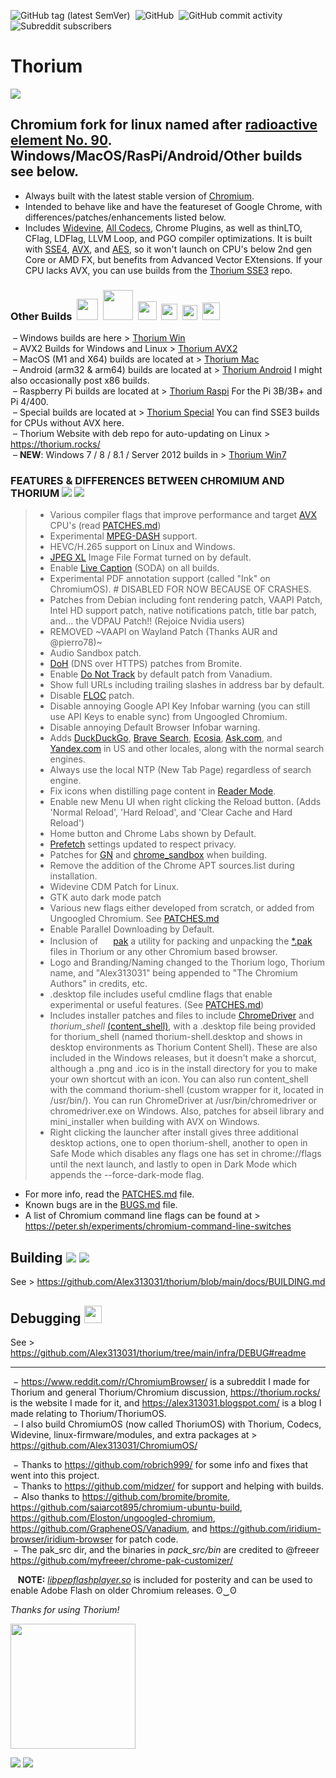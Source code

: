 ![GitHub tag (latest SemVer)](https://img.shields.io/github/v/tag/alex313031/thorium?label=Version%3A) &nbsp;![GitHub](https://img.shields.io/github/license/alex313031/thorium?color=green&label=License%3A) &nbsp;![GitHub commit activity](https://img.shields.io/github/commit-activity/w/alex313031/thorium?color=blueviolet&label=Commit%20Activity%3A) &nbsp;![Subreddit subscribers](https://img.shields.io/reddit/subreddit-subscribers/ChromiumBrowser?style=social)
# Thorium

<img src="https://github.com/Alex313031/thorium/blob/main/logos/NEW/thorium_ver_2048_grey_old.png">

## Chromium fork for linux named after [radioactive element No. 90](https://en.wikipedia.org/wiki/Thorium). Windows/MacOS/RasPi/Android/Other builds see below.

- Always built with the latest stable version of [Chromium](https://www.chromium.org/).
- Intended to behave like and have the featureset of Google Chrome, with differences/patches/enhancements listed below.
- Includes [Widevine](https://www.widevine.com/), [All Codecs](https://tools.woolyss.com/html5-audio-video-tester/), Chrome Plugins, as well as thinLTO, CFlag, LDFlag, LLVM Loop, and PGO compiler optimizations. It is built with [SSE4](https://en.wikipedia.org/wiki/SSE4), [AVX](https://en.wikipedia.org/wiki/Advanced_Vector_Extensions), and [AES](https://en.wikipedia.org/wiki/AES_instruction_set), so it won't launch on CPU's below 2nd gen Core or AMD FX, but benefits from Advanced Vector EXtensions. If your CPU lacks AVX, you can use builds from the [Thorium SSE3](https://github.com/Alex313031/Thorium-SSE3) repo.
### Other Builds &nbsp;<img src="https://github.com/Alex313031/thorium/blob/main/logos/STAGING/winflag_animated.gif" width="34"> &nbsp;<img src="https://github.com/Alex313031/thorium/blob/main/logos/STAGING/AVX2.png" width="48"> &nbsp;<img src="https://github.com/Alex313031/thorium/blob/main/logos/STAGING/apple.png" width="30"> &nbsp;<img src="https://github.com/Alex313031/thorium/blob/main/logos/STAGING/Android_Robot.svg" width="26"> &nbsp;<img src="https://github.com/Alex313031/thorium/blob/main/logos/STAGING/Raspberry_Pi_Logo.svg" width="24"> &nbsp;<img src="https://raw.githubusercontent.com/Alex313031/thorium-win7/main/logos/STAGING/win7/compatible-with-windows-7.png" width="28">
&nbsp;&ndash; Windows builds are here > [Thorium Win](https://github.com/Alex313031/Thorium-Win) \
&nbsp;&ndash; AVX2 Builds for Windows and Linux > [Thorium AVX2](https://github.com/Alex313031/Thorium-AVX2) \
&nbsp;&ndash; MacOS (M1 and X64) builds are located at > [Thorium Mac](https://github.com/Alex313031/Thorium-Mac) \
&nbsp;&ndash; Android (arm32 & arm64) builds are located at > [Thorium Android](https://github.com/Alex313031/Thorium-Android) I might also occasionally post x86 builds. \
&nbsp;&ndash; Raspberry Pi builds are located at > [Thorium Raspi](https://github.com/Alex313031/Thorium-Raspi) For the Pi 3B/3B+ and Pi 4/400. \
&nbsp;&ndash; Special builds are located at > [Thorium Special](https://github.com/Alex313031/Thorium-SSE3) You can find SSE3 builds for CPUs without AVX here. \
&nbsp;&ndash; Thorium Website with deb repo for auto-updating on Linux > https://thorium.rocks/ \
&nbsp;&ndash; __NEW__: Windows 7 / 8 / 8.1 / Server 2012 builds in > [Thorium Win7](https://github.com/Alex313031/thorium-win7)

### FEATURES & DIFFERENCES BETWEEN CHROMIUM AND THORIUM <img src="https://github.com/Alex313031/thorium/blob/main/logos/NEW/bulb_light.svg#gh-dark-mode-only"> <img src="https://github.com/Alex313031/thorium/blob/main/logos/NEW/bulb_dark.svg#gh-light-mode-only">
> - Various compiler flags that improve performance and target [AVX](https://en.wikipedia.org/wiki/Advanced_Vector_Extensions) CPU's (read [PATCHES.md](https://github.com/Alex313031/thorium/blob/main/infra/PATCHES.md))
> - Experimental [MPEG-DASH](https://en.wikipedia.org/wiki/Dynamic_Adaptive_Streaming_over_HTTP) support.
> - HEVC/H.265 support on Linux and Windows.
> - [JPEG XL](https://jpeg.org/jpegxl/) Image File Format turned on by default.
> - Enable [Live Caption](https://support.google.com/chrome/answer/10538231?hl) (SODA) on all builds.
> - Experimental PDF annotation support (called "Ink" on ChromiumOS). # DISABLED FOR NOW BECAUSE OF CRASHES.
> - Patches from Debian including font rendering patch, VAAPI Patch, Intel HD support patch, native notifications patch, title bar patch, and... the VDPAU Patch!! (Rejoice Nvidia users)
> - REMOVED ~VAAPI on Wayland Patch (Thanks AUR and @pierro78)~
> - Audio Sandbox patch.
> - [DoH](https://en.wikipedia.org/wiki/DNS_over_HTTPS) (DNS over HTTPS) patches from Bromite.
> - Enable [Do Not Track](https://allaboutdnt.com/) by default patch from Vanadium.
> - Show full URLs including trailing slashes in address bar by default.
> - Disable [FLOC](https://en.wikipedia.org/wiki/Federated_Learning_of_Cohorts) patch.
> - Disable annoying Google API Key Infobar warning (you can still use API Keys to enable sync) from Ungoogled Chromium.
> - Disable annoying Default Browser Infobar warning.
> - Adds [DuckDuckGo](https://duckduckgo.com/), [Brave Search](https://search.brave.com/), [Ecosia](https://www.ecosia.org/), [Ask.com](https://www.ask.com/), and [Yandex.com](https://yandex.com/) in US and other locales, along with the normal search engines.
> - Always use the local NTP (New Tab Page) regardless of search engine.
> - Fix icons when distilling page content in [Reader Mode](https://www.howtogeek.com/423643/how-to-use-google-chromes-hidden-reader-mode/).
> - Enable new Menu UI when right clicking the Reload button. (Adds 'Normal Reload', 'Hard Reload', and 'Clear Cache and Hard Reload')
> - Home button and Chrome Labs shown by Default.
> - [Prefetch](https://www.chromium.org/developers/design-documents/dns-prefetching/) settings updated to respect privacy.
> - Patches for [GN](https://chromium.googlesource.com/chromium/src/tools/gn/+/48062805e19b4697c5fbd926dc649c78b6aaa138/README.md) and [chrome_sandbox](https://chromium.googlesource.com/chromium/src/+/HEAD/docs/design/sandbox.md) when building.
> - Remove the addition of the Chrome APT sources.list during installation.
> - Widevine CDM Patch for Linux.
> - GTK auto dark mode patch
> - Various new flags either developed from scratch, or added from Ungoogled Chromium. See [PATCHES.md](https://github.com/Alex313031/thorium/blob/main/infra/PATCHES.md)
> - Enable Parallel Downloading by Default.
> - Inclusion of <img src="https://github.com/Alex313031/thorium/blob/main/logos/STAGING/pak.png" width="16"> [pak](https://github.com/Alex313031/thorium/tree/main/pak_src#readme) a utility for packing and unpacking the [&#42;.pak](https://textslashplain.com/2022/05/03/chromium-internals-pak-files/) files in Thorium or any other Chromium based browser.
> - Logo and Branding/Naming changed to the Thorium logo, Thorium name, and "Alex313031" being appended to "The Chromium Authors" in credits, etc.
> - .desktop file includes useful cmdline flags that enable experimental or useful features. (See [PATCHES.md](https://github.com/Alex313031/thorium/blob/main/infra/PATCHES.md))
> - Includes installer patches and files to include [ChromeDriver](https://chromedriver.chromium.org/home) and *thorium_shell* [(content_shell)](https://chromium.googlesource.com/chromium/src/+/HEAD/docs/testing/web_tests_in_content_shell.md), with a .desktop file being provided for thorium_shell (named thorium-shell.desktop and shows in desktop environments as Thorium Content Shell). These are also included in the Windows releases, but it doesn't make a shorcut, although a .png and .ico is in the install directory for you to make your own shortcut with an icon. You can also run content_shell with the command thorium-shell (custom wrapper for it, located in /usr/bin/). You can run ChromeDriver at /usr/bin/chromedriver or chromedriver.exe on Windows. Also, patches for abseil library and mini_installer when building with AVX on Windows.
> - Right clicking the launcher after install gives three additional desktop actions, one to open thorium-shell, another to open in Safe Mode which disables any flags one has set in chrome://flags until the next launch, and lastly to open in Dark Mode which appends the --force-dark-mode flag.
- For more info, read the [PATCHES.md](https://github.com/Alex313031/thorium/blob/main/infra/PATCHES.md) file.
- Known bugs are in the [BUGS.md](https://github.com/Alex313031/thorium/blob/main/infra/BUGS.md) file.
- A list of Chromium command line flags can be found at > https://peter.sh/experiments/chromium-command-line-switches

## Building <img src="https://github.com/Alex313031/thorium/blob/main/logos/NEW/build_light.svg#gh-dark-mode-only"> <img src="https://github.com/Alex313031/thorium/blob/main/logos/NEW/build_dark.svg#gh-light-mode-only">
See > https://github.com/Alex313031/thorium/blob/main/docs/BUILDING.md

## Debugging <img src="https://github.com/Alex313031/thorium/blob/main/logos/STAGING/bug.svg" width="28">
See > https://github.com/Alex313031/thorium/tree/main/infra/DEBUG#readme

-------
&nbsp;&minus; https://www.reddit.com/r/ChromiumBrowser/ is a subreddit I made for Thorium and general Thorium/Chromium discussion, https://thorium.rocks/ is the website I made for it, and https://alex313031.blogspot.com/ is a blog I made relating to Thorium/ThoriumOS. \
&nbsp;&minus; I also build ChromiumOS (now called ThoriumOS) with Thorium, Codecs, Widevine, linux-firmware/modules, and extra packages at > https://github.com/Alex313031/ChromiumOS/

&nbsp;&minus; Thanks to https://github.com/robrich999/ for some info and fixes that went into this project.\
&nbsp;&minus; Thanks to https://github.com/midzer/ for support and helping with builds. \
&nbsp;&minus; Also thanks to https://github.com/bromite/bromite, https://github.com/saiarcot895/chromium-ubuntu-build, https://github.com/Eloston/ungoogled-chromium, https://github.com/GrapheneOS/Vanadium, and https://github.com/iridium-browser/iridium-browser for patch code. \
&nbsp;&minus; The pak_src dir, and the binaries in *pack_src/bin* are credited to @freeer https://github.com/myfreeer/chrome-pak-customizer/

&nbsp;&nbsp; __NOTE:__ [*libpepflashplayer.so*](https://github.com/Alex313031/thorium/blob/main/infra/libpepflashplayer.so) is included for posterity and can be used to enable Adobe Flash on older Chromium releases. ʘ‿ʘ

*Thanks for using Thorium!*

<img src="https://github.com/Alex313031/thorium/blob/main/logos/STAGING/Thorium90_504.jpg" width="200">

<img src="https://github.com/Alex313031/thorium/blob/main/logos/STAGING/GitHub/GitHub-Mark-Light-32px.png#gh-dark-mode-only"> <img src="https://github.com/Alex313031/thorium/blob/main/logos/STAGING/GitHub/GitHub-Mark-32px.png#gh-light-mode-only">

